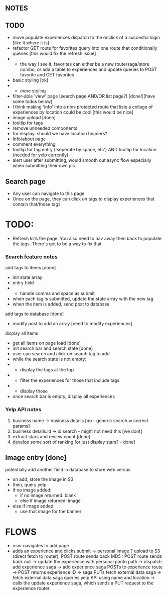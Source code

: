 ## NOTES


## TODO
- move populate experiences dispatch to the onclick of a succesful login [like it where it is]
- refactor GET route for favorites query into one route that conditionally queries [this would fix the refresh issue]
- - the way I see it, favorites can either be a new route/saga/store combo, or add a table to experiences and update queries to POST favorite and GET favorites
- basic styling [ok]
- - *more* styling
- filter-able 'view' page [search page AND/OR list page?] [done!][have some todos below]
- I think making 'info' into a non-protected route that lists a collage of experiences by location could be cool [this would be nice]
- image upload [done]
- tooltip for tags
- remove unneeded components
- for display: should we have location headers?
- Info/about page
- comment everything
- tooltip for tag entry ('seperate by space, etc') AND tooltip for location (needed for yelp currently)
- alert user after submitting, would smooth out async flow especially when submitting their own pic




## Search page
- Any user can navigate to this page
- Once on the page, they can click on tags to display experiences that contain that/those tags
# TODO: 
- Refresh kills the page. You also need to nav away then back to populate the tags. There's got to be a way to fix that


### Search feature notes
add tags to items [done]
- init state array
- entry field
- - handle comma and space as submit
- when each tag is submitted, update the state array with the new tag
- when the item is added, send post to database

add tags to database [done]
- modify post to add an array [need to modify experiences]

display all items
- get all items on page load [done]
- init search bar and search state [done]
- user can search and click on search tag to add
- while the search state is not empty:
- - display the tags at the top
- - filter the experiences for those that include tags
- - display those
- once search bar is empty, display all experiences

### Yelp API notes
1. business name -> business details [no - generic search w correct params]
2. business details.id -> id search - might not need this [we dont]
3. extract stars and review count [done]
4. develop some sort of ranking [or just display stars? - done]

## Image entry [done]
potentially add another field in database to store web versus 
- on add, store the image in S3
- then, query yelp
- if no image added:
  - if no image returned: blank
  - else if image returned: image
- else if image added:
  - use that image for the banner

# FLOWS #
- user navigates to add page
- adds an experience and clicks submit
-> personal image ? upload to S3 (direct fetch to router), POST route sends back MD5 : POST route sends back null
-> update the experience with personal photo path
-> dispatch add experience saga
-> add experience saga POSTs to experience route
-> POST returns experience ID
-> saga PUTs fetch external data saga
-> fetch external data saga queries yelp API using name and location
-> calls the update experience saga, which sends a PUT request to the experience router



